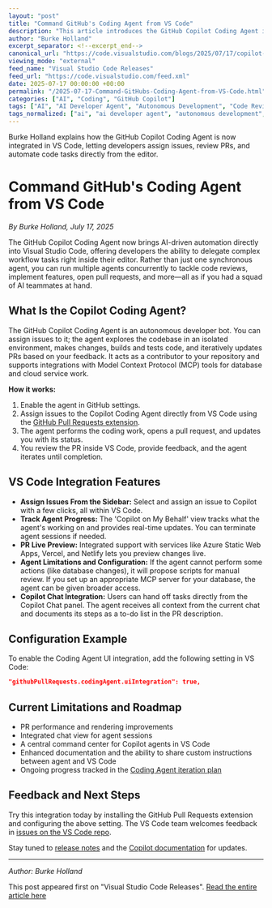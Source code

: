```yaml
---
layout: "post"
title: "Command GitHub's Coding Agent from VS Code"
description: "This article introduces the GitHub Copilot Coding Agent integration within Visual Studio Code. It details how developers can delegate engineering tasks to the Copilot Coding Agent from the editor, track progress, review PRs, and leverage MCP servers. The preview demonstrates how workflows are streamlined and future improvements planned."
author: "Burke Holland"
excerpt_separator: <!--excerpt_end-->
canonical_url: "https://code.visualstudio.com/blogs/2025/07/17/copilot-coding-agent"
viewing_mode: "external"
feed_name: "Visual Studio Code Releases"
feed_url: "https://code.visualstudio.com/feed.xml"
date: 2025-07-17 00:00:00 +00:00
permalink: "/2025-07-17-Command-GitHubs-Coding-Agent-from-VS-Code.html"
categories: ["AI", "Coding", "GitHub Copilot"]
tags: ["AI", "AI Developer Agent", "Autonomous Development", "Code Review Automation", "Codebase Integration", "Coding", "Coding Agent", "Dev Environment", "GitHub", "GitHub Copilot", "GitHub Pull Requests Extension", "MCP", "MCP Servers", "News", "PR Workflow", "Session Management", "VS Code"]
tags_normalized: ["ai", "ai developer agent", "autonomous development", "code review automation", "codebase integration", "coding", "coding agent", "dev environment", "github", "github copilot", "github pull requests extension", "mcp", "mcp servers", "news", "pr workflow", "session management", "vs code"]
---
```


Burke Holland explains how the GitHub Copilot Coding Agent is now integrated in VS Code, letting developers assign issues, review PRs, and automate code tasks directly from the editor.<!--excerpt_end-->

# Command GitHub's Coding Agent from VS Code

*By Burke Holland, July 17, 2025*

The GitHub Copilot Coding Agent now brings AI-driven automation directly into Visual Studio Code, offering developers the ability to delegate complex workflow tasks right inside their editor. Rather than just one synchronous agent, you can run multiple agents concurrently to tackle code reviews, implement features, open pull requests, and more—all as if you had a squad of AI teammates at hand.

## What Is the Copilot Coding Agent?

The GitHub Copilot Coding Agent is an autonomous developer bot. You can assign issues to it; the agent explores the codebase in an isolated environment, makes changes, builds and tests code, and iteratively updates PRs based on your feedback. It acts as a contributor to your repository and supports integrations with Model Context Protocol (MCP) tools for database and cloud service work.

**How it works:**

1. Enable the agent in GitHub settings.
2. Assign issues to the Copilot Coding Agent directly from VS Code using the [GitHub Pull Requests extension](https://marketplace.visualstudio.com/items?itemName=GitHub.vscode-pull-request-github).
3. The agent performs the coding work, opens a pull request, and updates you with its status.
4. You review the PR inside VS Code, provide feedback, and the agent iterates until completion.

## VS Code Integration Features

- **Assign Issues From the Sidebar:** Select and assign an issue to Copilot with a few clicks, all within VS Code.
- **Track Agent Progress:** The 'Copilot on My Behalf' view tracks what the agent's working on and provides real-time updates. You can terminate agent sessions if needed.
- **PR Live Preview:** Integrated support with services like Azure Static Web Apps, Vercel, and Netlify lets you preview changes live.
- **Agent Limitations and Configuration:** If the agent cannot perform some actions (like database changes), it will propose scripts for manual review. If you set up an appropriate MCP server for your database, the agent can be given broader access.
- **Copilot Chat Integration:** Users can hand off tasks directly from the Copilot Chat panel. The agent receives all context from the current chat and documents its steps as a to-do list in the PR description.

## Configuration Example

To enable the Coding Agent UI integration, add the following setting in VS Code:

```json
"githubPullRequests.codingAgent.uiIntegration": true,
```

## Current Limitations and Roadmap

- PR performance and rendering improvements
- Integrated chat view for agent sessions
- A central command center for Copilot agents in VS Code
- Enhanced documentation and the ability to share custom instructions between agent and VS Code
- Ongoing progress tracked in the [Coding Agent iteration plan](https://github.com/microsoft/vscode/issues/255483)

## Feedback and Next Steps

Try this integration today by installing the GitHub Pull Requests extension and configuring the above setting. The VS Code team welcomes feedback in [issues on the VS Code repo](https://github.com/microsoft/vscode/issues).

Stay tuned to [release notes](https://code.visualstudio.com/updates) and the [Copilot documentation](https://docs.github.com/en/copilot/concepts/about-copilot-coding-agent) for updates.

---
*Author: Burke Holland*

This post appeared first on "Visual Studio Code Releases". [Read the entire article here](https://code.visualstudio.com/blogs/2025/07/17/copilot-coding-agent)
